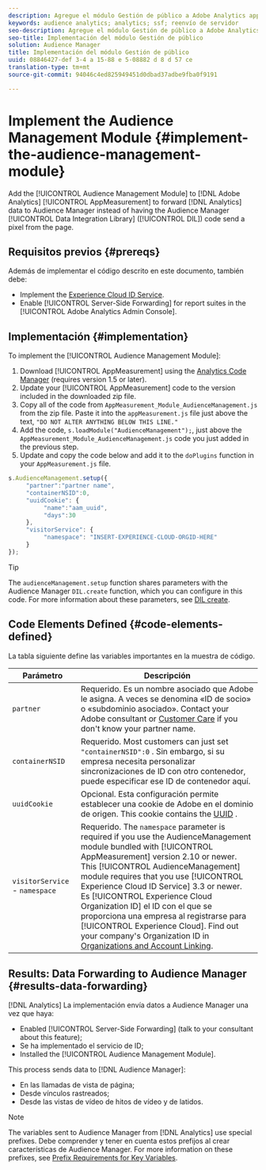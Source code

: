 ```yaml
---
description: Agregue el módulo Gestión de público a Adobe Analytics appmeasurement para reenviar datos de Analytics a Audience Manager en lugar de tener un código de biblioteca de integración de datos (DIL) de Audience Manager que envíe un píxel desde la página.
keywords: audience analytics; analytics; ssf; reenvío de servidor
seo-description: Agregue el módulo Gestión de público a Adobe Analytics appmeasurement para reenviar datos de Analytics a Audience Manager en lugar de tener un código de biblioteca de integración de datos (DIL) de Audience Manager que envíe un píxel desde la página.
seo-title: Implementación del módulo Gestión de público
solution: Audience Manager
title: Implementación del módulo Gestión de público
uuid: 08846427-def 3-4 a 15-88 e 5-08882 d 8 d 57 ce
translation-type: tm+mt
source-git-commit: 94046c4ed825949451d0dbad37adbe9fba0f9191

---
```



# Implement the Audience Management Module {#implement-the-audience-management-module}

Add the [!UICONTROL Audience Management Module] to [!DNL Adobe Analytics] [!UICONTROL AppMeasurement] to forward [!DNL Analytics] data to Audience Manager instead of having the Audience Manager [!UICONTROL Data Integration Library] ([!UICONTROL DIL]) code send a pixel from the page.

## Requisitos previos {#prereqs}

Además de implementar el código descrito en este documento, también debe:

* Implement the [Experience Cloud ID Service](https://marketing.adobe.com/resources/help/en_US/mcvid/).
* Enable [!UICONTROL Server-Side Forwarding] for report suites in the [!UICONTROL Adobe Analytics Admin Console].

## Implementación {#implementation}

To implement the [!UICONTROL Audience Management Module]:

1. Download [!UICONTROL AppMeasurement] using the [Analytics Code Manager](https://marketing.adobe.com/resources/help/en_US/reference/code_manager_admin.html) (requires version 1.5 or later).
1. Update your [!UICONTROL AppMeasurement] code to the version included in the downloaded zip file.
1. Copy all of the code from `AppMeasurement_Module_AudienceManagement.js` from the zip file. Paste it into the `appMeasurement.js` file just above the text, `"DO NOT ALTER ANYTHING BELOW THIS LINE."`
1. Add the code, `s.loadModule("AudienceManagement");`, just above the `AppMeasurement_Module_AudienceManagement.js` code you just added in the previous step.
1. Update and copy the code below and add it to the `doPlugins` function in your `AppMeasurement.js` file.

```js
s.AudienceManagement.setup({ 
     "partner":"partner name", 
     "containerNSID":0, 
     "uuidCookie": { 
          "name":"aam_uuid", 
          "days":30
     },
     "visitorService": {
          "namespace": "INSERT-EXPERIENCE-CLOUD-ORGID-HERE" 
     } 
});
```

>[!TIP]
>
>The `audienceManagement.setup` function shares parameters with the Audience Manager `DIL.create` function, which you can configure in this code. For more information about these parameters, see [DIL create](../../dil/dil-class-overview/dil-create.md#dil-create).

## Code Elements Defined {#code-elements-defined}

La tabla siguiente define las variables importantes en la muestra de código.

| Parámetro | Descripción |
|--- |--- |
| `partner` | Requerido. Es un nombre asociado que Adobe le asigna. A veces se denomina «ID de socio» o «subdominio asociado». Contact your Adobe consultant or [Customer Care](https://helpx.adobe.com/marketing-cloud/contact-support.html) if you don't know your partner name. |
| `containerNSID` | Requerido. Most customers can just set  `"containerNSID":0` . Sin embargo, si su empresa necesita personalizar sincronizaciones de ID con otro contenedor, puede especificar ese ID de contenedor aquí. |
| `uuidCookie` | Opcional. Esta configuración permite establecer una cookie de Adobe en el dominio de origen. This cookie contains the [UUID](../../reference/ids-in-aam.md) . |
| `visitorService` - `namespace` | Requerido. The `namespace` parameter is required if you use the AudienceManagement module bundled with [!UICONTROL AppMeasurement] version 2.10 or newer. This [!UICONTROL AudienceManagement] module requires that you use [!UICONTROL Experience Cloud ID Service] 3.3 or newer. <br>Es [!UICONTROL Experience Cloud Organization ID] el ID con el que se proporciona una empresa al registrarse para [!UICONTROL Experience Cloud]. Find out your company's Organization ID in [Organizations and Account Linking](https://marketing.adobe.com/resources/help/en_US/mcloud/organizations.html). |

## Results: Data Forwarding to Audience Manager {#results-data-forwarding}

[!DNL Analytics] La implementación envía datos a Audience Manager una vez que haya:

* Enabled [!UICONTROL Server-Side Forwarding] (talk to your consultant about this feature);
* Se ha implementado el servicio de ID;
* Installed the [!UICONTROL Audience Management Module].

This process sends data to [!DNL Audience Manager]:

* En las llamadas de vista de página;
* Desde vínculos rastreados;
* Desde las vistas de vídeo de hitos de vídeo y de latidos.

>[!NOTE]
>
>The variables sent to Audience Manager from [!DNL Analytics] use special prefixes. Debe comprender y tener en cuenta estos prefijos al crear características de Audience Manager. For more information on these prefixes, see [Prefix Requirements for Key Variables](../../features/traits/trait-variable-prefixes.md).